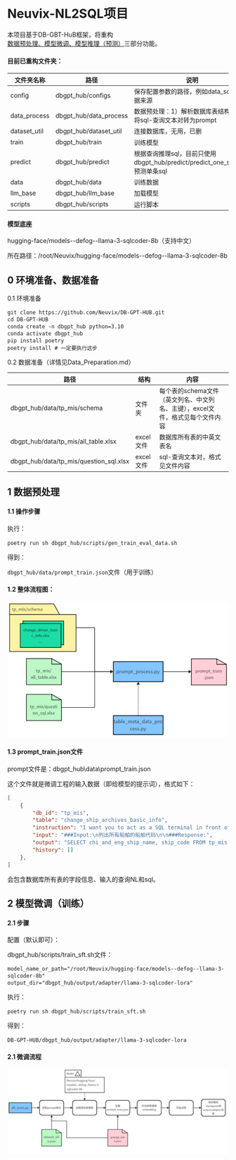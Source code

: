 # Neuvix-NL2SQL项目

本项目基于DB-GBT-HuB框架，将重构<u>数据预处理、模型微调、模型推理（预测）</u>三部分功能。

#### 目前已重构文件夹：

| 文件夹名称   | 路径                   | 说明                                                         |
| ------------ | ---------------------- | ------------------------------------------------------------ |
| config       | dbgpt_hub/configs      | 保存配置参数的路径，例如data_source数据来源                  |
| data_process | dbgpt_hub/data_process | 数据预处理：1）解析数据库表结构；2）将sql-查询文本对转为prompt |
| dataset_util | dbgpt_hub/dataset_util | 连接数据库，无用，已删                                       |
| train        | dbgpt_hub/train        | 训练模型                                                     |
| predict      | dbgpt_hub/predict      | 根据查询推理sql，目前只使用dbgpt_hub/predict/predict_one_sql.py，预测单条sql |
| data         | dbgpt_hub/data         | 训练数据                                                     |
| llm_base     | dbgpt_hub/llm_base     | 加载模型                                                     |
| scripts      | dbgpt_hub/scripts      | 运行脚本                                                     |



#### 模型底座

hugging-face/models--defog--llama-3-sqlcoder-8b（支持中文）

所在路径：/root/Neuvix/hugging-face/models--defog--llama-3-sqlcoder-8b



## 0 环境准备、数据准备

0.1 环境准备

```
git clone https://github.com/Neuvix/DB-GPT-HUB.git
cd DB-GPT-HUB
conda create -n dbgpt_hub python=3.10 
conda activate dbgpt_hub
pip install poetry
poetry install # 一定要执行这步
```

0.2 数据准备（详情见Data_Preparation.md）

| 路径                                    | 结构      | 内容                                                         |
| --------------------------------------- | --------- | ------------------------------------------------------------ |
| dbgpt_hub/data/tp_mis/schema            | 文件夹    | 每个表的schema文件（英文列名、中文列名、主键），excel文件，格式见每个文件内容 |
| dbgpt_hub/data/tp_mis/all_table.xlsx    | excel文件 | 数据库所有表的中英文表名                                     |
| dbgpt_hub/data/tp_mis/question_sql.xlsx | excel文件 | sql-查询文本对，格式见文件内容                               |



## 1 数据预处理

#### 1.1 操作步骤

执行：

`poetry run sh dbgpt_hub/scripts/gen_train_eval_data.sh`

得到：

`dbgpt_hub/data/prompt_train.json`文件（用于训练）

#### 1.2 整体流程图：

![1719196001712](1719196001712.png)

#### 1.3 prompt_train.json文件

prompt文件是：dbgpt_hub\data\prompt_train.json

这个文件就是微调工程的输入数据（即给模型的提示词），格式如下：

```json
[
    {
        "db_id": "tp_mis",
        "table": "change_ship_archives_basic_info",
        "instruction": "I want you to act as a SQL terminal in front of an example database, you need only to return the sql command to me.Below is an instruction that describes a task, Write a response that appropriately completes the request.\n\"\n##Instruction:\ntp_mis contains tables such as change_ship_archives_basic_info. Table change_ship_archives_basic_info has columns such as id, ship_code, chi_and_eng_ship_name, nationality, ship_call_number, ship_imo_number, vessel_class, box_total, total_tonnage_of_ships, net_tonnage_of_ships, ships_deadweight_tonnage, ship_length, bow_position, chimney_position, ship_type_depth, ship_width, ship_height, ship_speed, date_of_construction, ship_type, Liner_identification, group_code, mmsi_code, bei_number, number_of_hatches, number_of_bow_shells, number_of_hatch_covers, empty_draft_tonnage, Heavy_load_draft_tonnage, number_of_deck_starting_layer, beihao_arrangement_order, slot_way, stowage_scheme, belonging_to_the_dock, create_date_time, del_flag, chi_ship_name, eng_ship_name. The comments of columns are 主键ID, 船舶代码, 中英文船名, 国籍, 船舶呼号, 船舶IMO号, 船舶等级？, 总箱量, 船舶总吨位, 船舶净吨位, 船舶载重吨, 船舶长度, 船头位置, 烟囱位置, 船舶型深, 船舶宽度, 船舶高度, 船舶速度, 建造日期, 船舶类型, 班轮标识, 集团代码, MMSI代码, 贝数量, 舱口数, 船头贝数, 舱盖数, 空载吃水吨位, 重载吃水吨位, 甲板起始层序号, 贝号排列顺序, slot_way?, stowage_scheme?, 所属码头, 记录创建时间, 删除标记。0-未删除；1-已删除, 中文船名, 英文船名. id is the primary key.\n\n",
        "input": "###Input:\n列出所有船舶的船舶代码\n\n###Response:",
        "output": "SELECT chi_and_eng_ship_name, ship_code FROM tp_mis.change_ship_archives_basic_info;",
        "history": []
    },
]
```

会包含数据库所有表的字段信息、输入的查询NL和sql。



## 2 模型微调（训练）

#### 2.1 步骤

配置（默认即可）：

dbgpt_hub/scripts/train_sft.sh文件：

```
model_name_or_path="/root/Neuvix/hugging-face/models--defog--llama-3-sqlcoder-8b"
output_dir="dbgpt_hub/output/adapter/llama-3-sqlcoder-lora"
```

执行：

`poetry run sh dbgpt_hub/scripts/train_sft.sh`

得到：

`DB-GPT-HUB/dbgpt_hub/output/adapter/llama-3-sqlcoder-lora`

#### 2.1 微调流程

![1719196753248](1719196753248.png)

